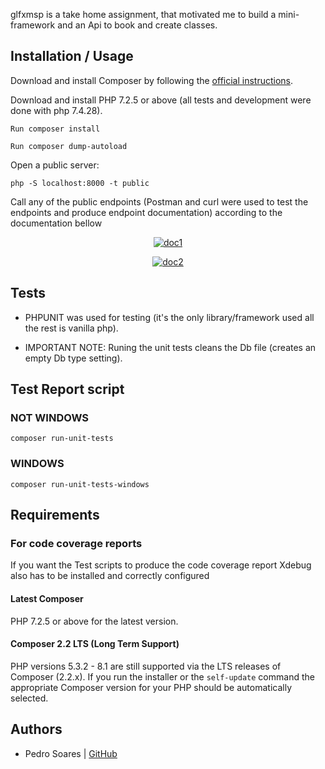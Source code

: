 glfxmsp is a take home assignment, that motivated me to build a mini-framework and an Api to book and create classes.

Installation / Usage
--------------------

Download and install Composer by following the [official instructions](https://getcomposer.org/download/).

Download and install PHP 7.2.5 or above (all tests and development were done with php 7.4.28).

    Run composer install

    Run composer dump-autoload

Open a public server: 

    php -S localhost:8000 -t public

Call any of the public endpoints (Postman and curl were used to test the endpoints and produce endpoint documentation) according to the documentation bellow

<p align="center">
    <a href="https://user-images.githubusercontent.com/34283375/200284316-80ba62d7-111e-488e-93ba-327d41c6330d.png">
        <img src="https://user-images.githubusercontent.com/34283375/200284316-80ba62d7-111e-488e-93ba-327d41c6330d.png" alt="doc1">
    </a>
</p>

<p align="center">
    <a href="https://user-images.githubusercontent.com/34283375/200284333-08d3e7d8-a1a8-4634-92ec-36a44abe159c.png">
        <img src="https://user-images.githubusercontent.com/34283375/200284333-08d3e7d8-a1a8-4634-92ec-36a44abe159c.png" alt="doc2">
    </a>
</p>

Tests
-------

- PHPUNIT was used for testing (it's the only library/framework used all the rest is vanilla php).

- IMPORTANT NOTE: Runing the unit tests cleans the Db file (creates an empty Db type setting).


Test Report script
------------------
### NOT WINDOWS

    composer run-unit-tests

### WINDOWS

    composer run-unit-tests-windows

Requirements
------------

### For code coverage reports

If you want the Test scripts to produce the code coverage report Xdebug also has to be installed and correctly configured

#### Latest Composer

PHP 7.2.5 or above for the latest version.

#### Composer 2.2 LTS (Long Term Support)

PHP versions 5.3.2 - 8.1 are still supported via the LTS releases of Composer (2.2.x). If you
run the installer or the `self-update` command the appropriate Composer version for your PHP
should be automatically selected.

Authors
-------

- Pedro Soares  | [GitHub](https://github.com/pppedro173)
